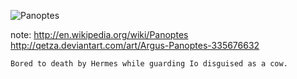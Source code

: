 ![Panoptes](slides/panoptes.jpg)

note:
    http://en.wikipedia.org/wiki/Panoptes
    http://qetza.deviantart.com/art/Argus-Panoptes-335676632

    Bored to death by Hermes while guarding Io disguised as a cow.
